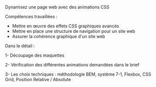 Dynamisez une page web avec des animations CSS

Compétences travaillées :

- Mettre en œuvre des effets CSS graphiques avancés
- Mettre en place une structure de navigation pour un site web
- Assurer la cohérence graphique d'un site web

Dans le détail :

1- Découpage des maquettes

2- Vérification des différentes animations demandées dans le brief

3- Les choix techniques : méthodologie BEM, système 7-1, Flexbox, CSS Grid, Position Relative / Absolute
